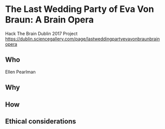 # The Last Wedding Party of Eva Von Braun: A Brain Opera
Hack The Brain Dublin 2017 Project
https://dublin.sciencegallery.com/page/lastweddingpartyevavonbraunbrainopera

## Who
Ellen Pearlman

## Why


## How


## Ethical considerations
